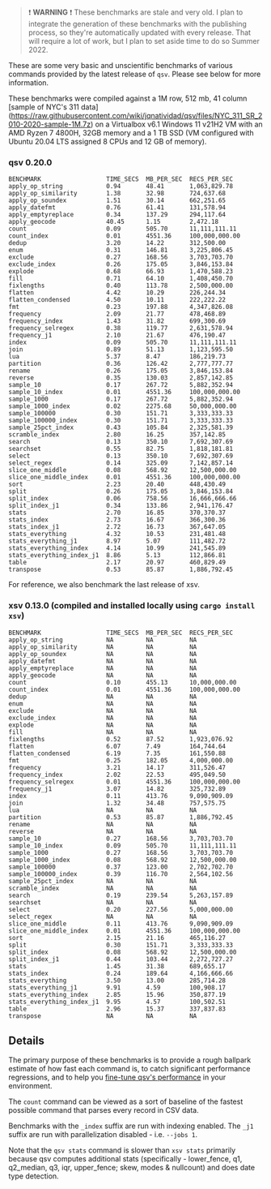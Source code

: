 > :exclamation: **WARNING** :exclamation: These benchmarks are stale and very old. I plan to integrate
the generation of these benchmarks with the publishing process, so they're
automatically updated with every release. That will require a lot of work, but
I plan to set aside time to do so Summer 2022.

These are some very basic and unscientific benchmarks of various commands
provided by the latest release of `qsv`. Please see below for more information.

These benchmarks were compiled against a 1M row, 512 mb, 41 column [sample of NYC's 311 data]
(https://raw.githubusercontent.com/wiki/jqnatividad/qsv/files/NYC_311_SR_2010-2020-sample-1M.7z)
on a Virtualbox v6.1 Windows 11 v21H2 VM with an AMD Ryzen 7 4800H,
32GB memory and a 1 TB SSD (VM configured with Ubuntu 20.04 LTS assigned 8 CPUs
and 12 GB of memory).

### qsv 0.20.0
```
BENCHMARK                  TIME_SECS  MB_PER_SEC  RECS_PER_SEC
apply_op_string            0.94       48.41       1,063,829.78
apply_op_similarity        1.38       32.98       724,637.68  
apply_op_soundex           1.51       30.14       662,251.65  
apply_datefmt              0.76       61.41       131,578.94  
apply_emptyreplace         0.34       137.29      294,117.64  
apply_geocode              40.45      1.15        2,472.18    
count                      0.09       505.70      11,111,111.11
count_index                0.01       4551.36     100,000,000.00
dedup                      3.20       14.22       312,500.00  
enum                       0.31       146.81      3,225,806.45
exclude                    0.27       168.56      3,703,703.70
exclude_index              0.26       175.05      3,846,153.84
explode                    0.68       66.93       1,470,588.23
fill                       0.71       64.10       1,408,450.70
fixlengths                 0.40       113.78      2,500,000.00
flatten                    4.42       10.29       226,244.34  
flatten_condensed          4.50       10.11       222,222.22  
fmt                        0.23       197.88      4,347,826.08
frequency                  2.09       21.77       478,468.89  
frequency_index            1.43       31.82       699,300.69  
frequency_selregex         0.38       119.77      2,631,578.94
frequency_j1               2.10       21.67       476,190.47  
index                      0.09       505.70      11,111,111.11
join                       0.89       51.13       1,123,595.50
lua                        5.37       8.47        186,219.73  
partition                  0.36       126.42      2,777,777.77
rename                     0.26       175.05      3,846,153.84
reverse                    0.35       130.03      2,857,142.85
sample_10                  0.17       267.72      5,882,352.94
sample_10_index            0.01       4551.36     100,000,000.00
sample_1000                0.17       267.72      5,882,352.94
sample_1000_index          0.02       2275.68     50,000,000.00
sample_100000              0.30       151.71      3,333,333.33
sample_100000_index        0.30       151.71      3,333,333.33
sample_25pct_index         0.43       105.84      2,325,581.39
scramble_index             2.80       16.25       357,142.85  
search                     0.13       350.10      7,692,307.69
searchset                  0.55       82.75       1,818,181.81
select                     0.13       350.10      7,692,307.69
select_regex               0.14       325.09      7,142,857.14
slice_one_middle           0.08       568.92      12,500,000.00
slice_one_middle_index     0.01       4551.36     100,000,000.00
sort                       2.23       20.40       448,430.49  
split                      0.26       175.05      3,846,153.84
split_index                0.06       758.56      16,666,666.66
split_index_j1             0.34       133.86      2,941,176.47
stats                      2.70       16.85       370,370.37  
stats_index                2.73       16.67       366,300.36  
stats_index_j1             2.72       16.73       367,647.05  
stats_everything           4.32       10.53       231,481.48  
stats_everything_j1        8.97       5.07        111,482.72  
stats_everything_index     4.14       10.99       241,545.89  
stats_everything_index_j1  8.86       5.13        112,866.81  
table                      2.17       20.97       460,829.49  
transpose                  0.53       85.87       1,886,792.45
```

For reference, we also benchmark the last release of xsv.
### xsv 0.13.0 (compiled and installed locally using `cargo install xsv`)
```
BENCHMARK                  TIME_SECS  MB_PER_SEC  RECS_PER_SEC
apply_op_string            NA         NA          NA
apply_op_similarity        NA         NA          NA
apply_op_soundex           NA         NA          NA
apply_datefmt              NA         NA          NA
apply_emptyreplace         NA         NA          NA
apply_geocode              NA         NA          NA
count                      0.10       455.13      10,000,000.00
count_index                0.01       4551.36     100,000,000.00
dedup                      NA         NA          NA
enum                       NA         NA          NA
exclude                    NA         NA          NA
exclude_index              NA         NA          NA
explode                    NA         NA          NA
fill                       NA         NA          NA
fixlengths                 0.52       87.52       1,923,076.92
flatten                    6.07       7.49        164,744.64  
flatten_condensed          6.19       7.35        161,550.88  
fmt                        0.25       182.05      4,000,000.00
frequency                  3.21       14.17       311,526.47  
frequency_index            2.02       22.53       495,049.50  
frequency_selregex         0.01       4551.36     100,000,000.00
frequency_j1               3.07       14.82       325,732.89  
index                      0.11       413.76      9,090,909.09
join                       1.32       34.48       757,575.75  
lua                        NA         NA          NA
partition                  0.53       85.87       1,886,792.45
rename                     NA         NA          NA
reverse                    NA         NA          NA
sample_10                  0.27       168.56      3,703,703.70
sample_10_index            0.09       505.70      11,111,111.11
sample_1000                0.27       168.56      3,703,703.70
sample_1000_index          0.08       568.92      12,500,000.00
sample_100000              0.37       123.00      2,702,702.70
sample_100000_index        0.39       116.70      2,564,102.56
sample_25pct_index         NA         NA          NA
scramble_index             NA         NA          NA
search                     0.19       239.54      5,263,157.89
searchset                  NA         NA          NA
select                     0.20       227.56      5,000,000.00
select_regex               NA         NA          NA
slice_one_middle           0.11       413.76      9,090,909.09
slice_one_middle_index     0.01       4551.36     100,000,000.00
sort                       2.15       21.16       465,116.27  
split                      0.30       151.71      3,333,333.33
split_index                0.08       568.92      12,500,000.00
split_index_j1             0.44       103.44      2,272,727.27
stats                      1.45       31.38       689,655.17  
stats_index                0.24       189.64      4,166,666.66
stats_everything           3.50       13.00       285,714.28  
stats_everything_j1        9.91       4.59        100,908.17  
stats_everything_index     2.85       15.96       350,877.19  
stats_everything_index_j1  9.95       4.57        100,502.51  
table                      2.96       15.37       337,837.83  
transpose                  NA         NA          NA
```

## Details

The primary purpose of these benchmarks is to provide a rough ballpark estimate of how
fast each command is, to catch significant performance regressions, and to help you
[fine-tune qsv's performance](https://github.com/jqnatividad/qsv#performance-tuning) in your environment.

The `count` command can be viewed as a sort of baseline of the fastest possible
command that parses every record in CSV data.

Benchmarks with the `_index` suffix are run with indexing enabled. The `_j1` suffix are run with 
parallelization disabled - i.e. `--jobs 1`.

Note that the `qsv stats` command is slower than `xsv stats` primarily because qsv computes
additional stats (specifically - lower_fence, q1, q2_median, q3, iqr, upper_fence; skew, modes & nullcount)
and does date type detection.
